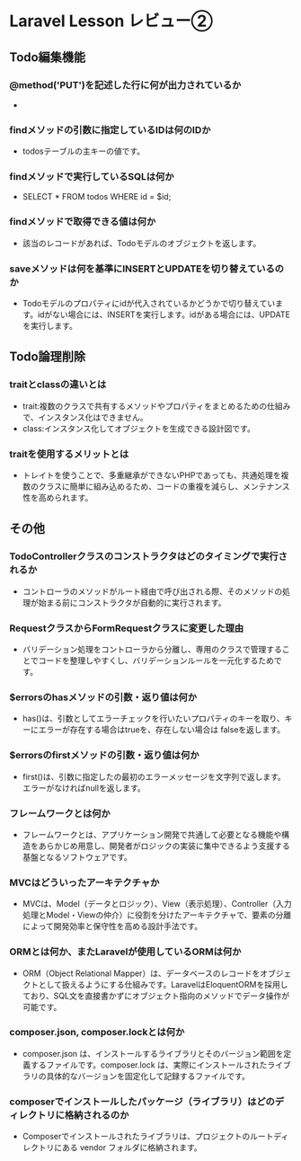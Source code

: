 # Laravel Lesson レビュー②

## Todo編集機能

### @method('PUT')を記述した行に何が出力されているか
- <input type="hidden" name="_method" value="PUT">
### findメソッドの引数に指定しているIDは何のIDか
- todosテーブルの主キーの値です。
### findメソッドで実行しているSQLは何か
- SELECT * FROM todos WHERE id = $id;
### findメソッドで取得できる値は何か
- 該当のレコードがあれば、Todoモデルのオブジェクトを返します。
### saveメソッドは何を基準にINSERTとUPDATEを切り替えているのか
- Todoモデルのプロパティにidが代入されているかどうかで切り替えています。idがない場合には、INSERTを実行します。idがある場合には、UPDATEを実行します。
## Todo論理削除

### traitとclassの違いとは
- trait:複数のクラスで共有するメソッドやプロパティをまとめるための仕組みで、インスタンス化はできません。
- class:インスタンス化してオブジェクトを生成できる設計図です。
### traitを使用するメリットとは
- トレイトを使うことで、多重継承ができないPHPであっても、共通処理を複数のクラスに簡単に組み込めるため、コードの重複を減らし、メンテナンス性を高められます。
## その他

### TodoControllerクラスのコンストラクタはどのタイミングで実行されるか
- コントローラのメソッドがルート経由で呼び出される際、そのメソッドの処理が始まる前にコンストラクタが自動的に実行されます。
### RequestクラスからFormRequestクラスに変更した理由
- バリデーション処理をコントローラから分離し、専用のクラスで管理することでコードを整理しやすくし、バリデーションルールを一元化するためです。
### $errorsのhasメソッドの引数・返り値は何か
- has()は、引数としてエラーチェックを行いたいプロパティのキーを取り、キーにエラーが存在する場合はtrueを、存在しない場合は falseを返します。
### $errorsのfirstメソッドの引数・返り値は何か
- first()は、引数に指定したの最初のエラーメッセージを文字列で返します。エラーがなければnullを返します。
### フレームワークとは何か
- フレームワークとは、アプリケーション開発で共通して必要となる機能や構造をあらかじめ用意し、開発者がロジックの実装に集中できるよう支援する基盤となるソフトウェアです。
### MVCはどういったアーキテクチャか
- MVCは、Model（データとロジック）、View（表示処理）、Controller（入力処理とModel・Viewの仲介）に役割を分けたアーキテクチャで、要素の分離によって開発効率と保守性を高める設計手法です。
### ORMとは何か、またLaravelが使用しているORMは何か
- ORM（Object Relational Mapper）は、データベースのレコードをオブジェクトとして扱えるようにする仕組みです。LaravelはEloquentORMを採用しており、SQL文を直接書かずにオブジェクト指向のメソッドでデータ操作が可能です。
### composer.json, composer.lockとは何か
- composer.json は、インストールするライブラリとそのバージョン範囲を定義するファイルです。composer.lock は、実際にインストールされたライブラリの具体的なバージョンを固定化して記録するファイルです。
### composerでインストールしたパッケージ（ライブラリ）はどのディレクトリに格納されるのか
- Composerでインストールされたライブラリは、プロジェクトのルートディレクトリにある vendor フォルダに格納されます。